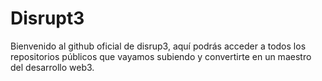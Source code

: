 # Disrupt3

Bienvenido al github oficial de disrup3, aquí podrás acceder a todos los repositorios públicos que vayamos subiendo y convertirte en un maestro del desarrollo web3.

